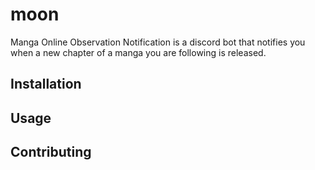 # moon
Manga Online Observation Notification is a discord bot that notifies you when a new chapter of a manga you are following is released.

## Installation

## Usage

## Contributing